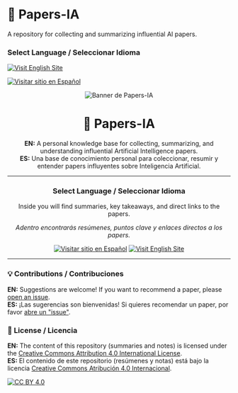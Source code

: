 # 🤖 Papers-IA

A repository for collecting and summarizing influential AI papers.

### Select Language / Seleccionar Idioma

[![Visit English Site](https://img.shields.io/badge/Language-English-green?style=for-the-badge)](./en/README.md)

[![Visitar sitio en Español](https://img.shields.io/badge/Language-Español-blue?style=for-the-badge)](./es/README.md)




<p align="center">
  <img src="URL_A_TU_IMAGEN_DE_CABECERA" alt="Banner de Papers-IA"/>
</p>

<div align="center">

# 🤖 Papers-IA

<p>
  <strong>EN:</strong> A personal knowledge base for collecting, summarizing, and understanding influential Artificial Intelligence papers.
  <br>
  <strong>ES:</strong> Una base de conocimiento personal para coleccionar, resumir y entender papers influyentes sobre Inteligencia Artificial.
</p>

</div>

---

<div align="center">

### Select Language / Seleccionar Idioma

<p>Inside you will find summaries, key takeaways, and direct links to the papers.</p>
<p><em>Adentro encontrarás resúmenes, puntos clave y enlaces directos a los papers.</em></p>

[![Visitar sitio en Español](https://img.shields.io/badge/Language-Español-blue?style=for-the-badge)](./es/README.md)
[![Visit English Site](https://img.shields.io/badge/Language-English-green?style=for-the-badge)](./en/README.md)

</div>

---

### 💡 Contributions / Contribuciones

**EN:** Suggestions are welcome! If you want to recommend a paper, please [open an issue](https://github.com/feliperodriguezborquez/Papers-IA/issues).
<br>
**ES:** ¡Las sugerencias son bienvenidas! Si quieres recomendar un paper, por favor [abre un "issue"](https://github.com/feliperodriguezborquez/Papers-IA/issues).

### 📜 License / Licencia

**EN:** The content of this repository (summaries and notes) is licensed under the [Creative Commons Attribution 4.0 International License](https://creativecommons.org/licenses/by/4.0/).
<br>
**ES:** El contenido de este repositorio (resúmenes y notas) está bajo la licencia [Creative Commons Atribución 4.0 Internacional](https://creativecommons.org/licenses/by/4.0/).

[![CC BY 4.0](https://img.shields.io/badge/License-CC%20BY%204.0-lightgrey.svg?style=for-the-badge)](https://creativecommons.org/licenses/by/4.0/)
